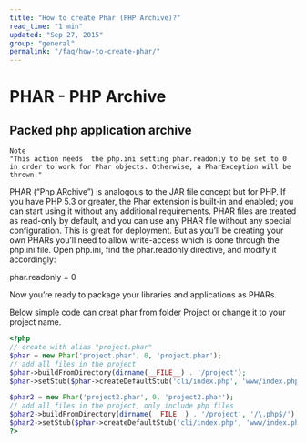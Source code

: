 ```yaml
---
title: "How to create Phar (PHP Archive)?"
read_time: "1 min"
updated: "Sep 27, 2015"
group: "general"
permalink: "/faq/how-to-create-phar/"
---
```


# PHAR - PHP Archive
## Packed php application archive
```
Note 
"This action needs  the php.ini setting phar.readonly to be set to 0 in order to work for Phar objects. Otherwise, a PharException will be thrown."
```
PHAR (“Php ARchive”) is analogous to the JAR file concept but for PHP. If you have PHP 5.3 or greater, the Phar extension is built-in and enabled; you can start using it without any additional requirements.
PHAR files are treated as read-only by default, and you can use any PHAR file without any special configuration. This is great for deployment. But as you’ll be creating your own PHARs you’ll need to allow write-access which is done through the php.ini file.
Open php.ini, find the phar.readonly directive, and modify it accordingly:

phar.readonly = 0 

Now you’re ready to package your libraries and applications as PHARs.

Below simple code can creat phar from folder Project or change it to your project name.
```php
<?php
// create with alias "project.phar"
$phar = new Phar('project.phar', 0, 'project.phar');
// add all files in the project
$phar->buildFromDirectory(dirname(__FILE__) . '/project');
$phar->setStub($phar->createDefaultStub('cli/index.php', 'www/index.php'));

$phar2 = new Phar('project2.phar', 0, 'project2.phar');
// add all files in the project, only include php files
$phar2->buildFromDirectory(dirname(__FILE__) . '/project', '/\.php$/');
$phar2->setStub($phar->createDefaultStub('cli/index.php', 'www/index.php'));
?>
```